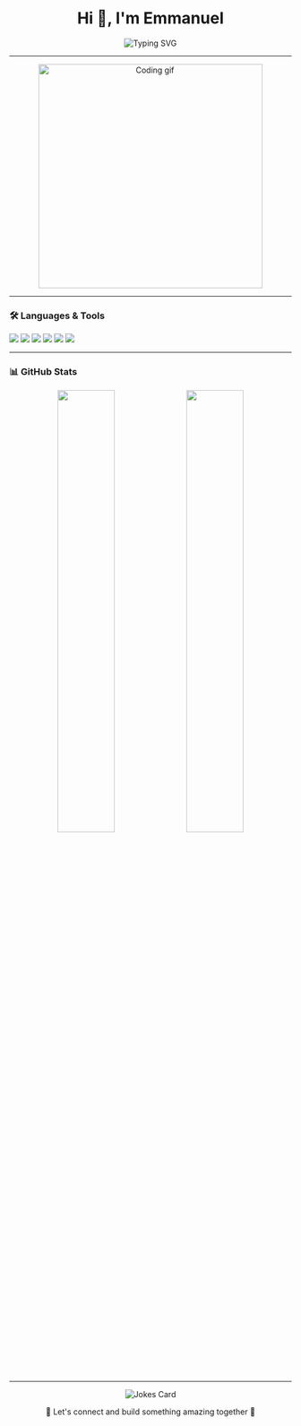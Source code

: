 <h1 align="center">Hi 👋, I'm Emmanuel</h1>
<p align="center">
  <img src="https://readme-typing-svg.herokuapp.com?font=Fira+Code&size=24&pause=1000&color=F70000&center=true&vCenter=true&width=435&lines=Web+Developer;Tech+Enthusiast;Lifelong+Learner" alt="Typing SVG" />
</p>

---

<p align="center">
  <img src="https://media.giphy.com/media/qgQUggAC3Pfv687qPC/giphy.gif" width="400" alt="Coding gif">
</p>

---

### 🛠️ Languages & Tools

<p align="left">
  <img src="https://img.shields.io/badge/JavaScript-F7DF1E?logo=javascript&logoColor=000&style=for-the-badge" />
  <img src="https://img.shields.io/badge/HTML5-E34F26?logo=html5&logoColor=fff&style=for-the-badge" />
  <img src="https://img.shields.io/badge/CSS3-1572B6?logo=css3&logoColor=fff&style=for-the-badge" />
  <img src="https://img.shields.io/badge/VS%20Code-007ACC?logo=visualstudiocode&logoColor=fff&style=for-the-badge" />
  <img src="https://img.shields.io/badge/Git-F05032?logo=git&logoColor=fff&style=for-the-badge" />
  <img src="https://img.shields.io/badge/GitHub-181717?logo=github&logoColor=fff&style=for-the-badge" />
</p>

---

### 📊 GitHub Stats

<p align="center">
  <img src="https://github-readme-stats.vercel.app/api?username=emmaowusu294&show_icons=true&theme=radical" width="45%" />
  <img src="https://github-readme-stats.vercel.app/api/top-langs/?username=emmaowusu294&layout=compact&theme=tokyonight" width="45%" />
</p>

---

<p align="center">
  <img src="https://readme-jokes.vercel.app/api" alt="Jokes Card" />
</p>

<p align="center">💬 Let's connect and build something amazing together 🚀</p>
